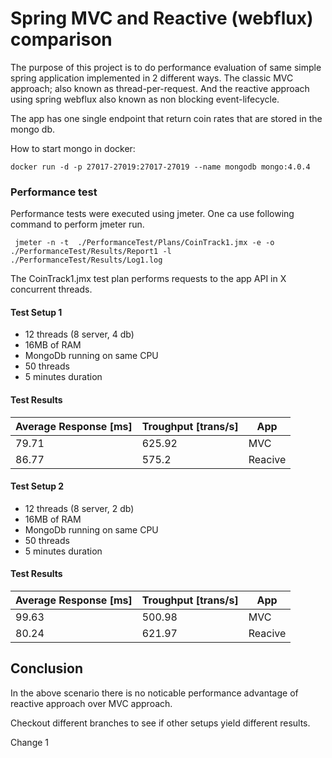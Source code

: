 # Spring MVC and Reactive (webflux) comparison 

The purpose of this project is to do performance evaluation of same simple spring application
implemented in 2 different ways. The classic MVC approach; also known as thread-per-request.
And the reactive approach using spring webflux also known as non blocking event-lifecycle.

The app has one single endpoint that return coin rates that are stored in the mongo db.

How to start mongo in docker:
```
docker run -d -p 27017-27019:27017-27019 --name mongodb mongo:4.0.4
```

### Performance test
Performance tests were executed using jmeter. One ca use following command to perform jmeter run.

```
 jmeter -n -t  ./PerformanceTest/Plans/CoinTrack1.jmx -e -o ./PerformanceTest/Results/Report1 -l ./PerformanceTest/Results/Log1.log
```
The CoinTrack1.jmx test plan performs requests to the app API in X concurrent threads.

#### Test Setup 1
- 12 threads (8 server, 4 db)
- 16MB of RAM
- MongoDb running on same CPU
- 50 threads
- 5 minutes duration

#### Test Results

| Average Response [ms]|Troughput [trans/s]| App  |
| ------------- |-------------| -----|
| 79.71      | 625.92| MVC |
| 86.77      | 575.2      |   Reacive |

#### Test Setup 2
- 12 threads (8 server, 2 db)
- 16MB of RAM
- MongoDb running on same CPU
- 50 threads
- 5 minutes duration

#### Test Results

| Average Response [ms]|Troughput [trans/s]| App  |
| ------------- |-------------| -----|
| 99.63 | 500.98 | MVC |
| 80.24 | 621.97 | Reacive |

## Conclusion

In the above scenario there is no noticable performance advantage of 
reactive approach over MVC approach.

Checkout different branches to see if other setups yield different results.

Change 1
